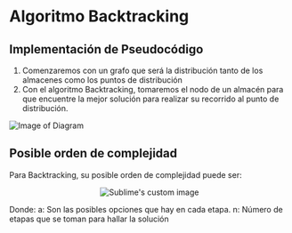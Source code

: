 # Algoritmo Backtracking

## Implementación de Pseudocódigo

1. Comenzaremos con un grafo que será la distribución tanto de los almacenes como los puntos de distribución
2. Con el algoritmo Backtracking, tomaremos el nodo de un almacén para que encuentre la mejor solución para realizar su recorrido al punto de distribución.

![Image of Diagram](https://github.com/gianellacoronel2/ihc-front/blob/master/Imagen-OrdenComplejidad/Diagrama_Flujo.png)


## Posible orden de complejidad

Para Backtracking, su posible orden de complejidad puede ser:
<p align="center">
  <img src="https://github.com/gianellacoronel2/ihc-front/blob/master/Imagen-OrdenComplejidad/OrdenComplejidad.png" alt="Sublime's custom image"/>
</p>

Donde:
a: Son las posibles opciones que hay en cada etapa.
n: Número de etapas que se toman para hallar la solución
